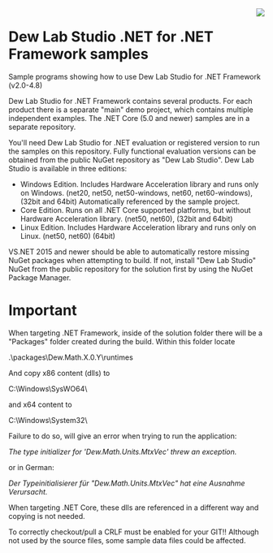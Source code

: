 <a href="https://www.dewresearch.com/products/mtxvec/mtxvec-for-delphi-c-builder">
<img align="right" src="https://www.dewresearch.com/templates/yootheme/cache/mtxvex-icon-ef5151c5.png">
</a>  

# Dew Lab Studio .NET for .NET Framework samples
  
Sample programs showing how to use Dew Lab Studio for .NET Framework (v2.0-4.8)

Dew Lab Studio for .NET Framework contains several products. For each product there is a separate "main" demo project, which contains multiple independent examples. The .NET Core (5.0 and newer) samples are in a separate repository.

You'll need Dew Lab Studio for .NET evaluation or registered version to run the samples on this repository. Fully functional evaluation versions can be obtained from the public NuGet repository as "Dew Lab Studio". Dew Lab Studio is available in three editions:

* Windows Edition. Includes Hardware Acceleration library and runs only on Windows. (net20, net50, net50-windows, net60, net60-windows), (32bit and 64bit) Automatically referenced by the  sample project. 
* Core Edition. Runs on all .NET Core supported platforms, but without Hardware Acceleration library. (net50, net60), (32bit and 64bit)
* Linux Edition. Includes Hardware Acceleration library and runs only on Linux. (net50, net60) (64bit)

VS.NET 2015 and newer should be able to automatically restore missing NuGet packages when attempting to build. If not, install "Dew Lab Studio" NuGet from the public repository for the solution first by using the NuGet Package Manager.  

# <b>Important</b>

When targeting .NET Framework, inside of the solution folder there will be a "Packages" folder created during the build. Within this folder locate 

.\packages\Dew.Math.X.0.Y\runtimes

And copy x86 content (dlls) to 

C:\Windows\SysWO64\ 

and x64 content to 

C:\Windows\System32\

Failure to do so, will give an error when trying to run the application:

*The type initializer for 'Dew.Math.Units.MtxVec' threw an exception.*

or in German:

*Der Typeinitialisierer für "Dew.Math.Units.MtxVec" hat eine Ausnahme Verursacht.*

When targeting .NET Core, these dlls are referenced in a different way and copying is not needed.

To correctly checkout/pull a CRLF must be enabled for your GIT!! Although not used by the source files, some sample data files could be affected.
